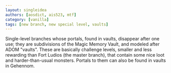 ```yaml
---
layout: singleidea
authors: [aosdict, ais523, mtf]
category: [vanilla]
tags: [new branch, new special level, vaults]
---
```

Single-level branches whose portals, found in vaults, disappear after one use; they are subdivisions of the Magic Memory Vault, and modeled after ADOM "vaults". These are basically challenge levels, smaller and less rewarding than Fort Ludios (the master branch), that contain some nice loot and harder-than-usual monsters. Portals to them can also be found in vaults in Gehennom.
